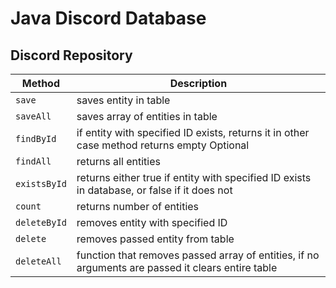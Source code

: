 # Java Discord Database




## Discord Repository

| Method       | Description                                                                                       |
|--------------|---------------------------------------------------------------------------------------------------|
| `save`       | saves entity in table                                                                             |
| `saveAll`    | saves array of entities in table                                                                  |
| `findById`   | if entity with specified ID exists, returns it in other case method returns empty Optional        |
| `findAll`    | returns all entities                                                                              |
| `existsById` | returns either true if entity with specified ID exists in database, or false if it does not       |
| `count`      | returns number of entities                                                                        |
| `deleteById` | removes entity with specified ID                                                                  |
| `delete `    | removes passed entity from table                                                                  |
| `deleteAll`  | function that removes passed array of entities, if no arguments are passed it clears entire table |


